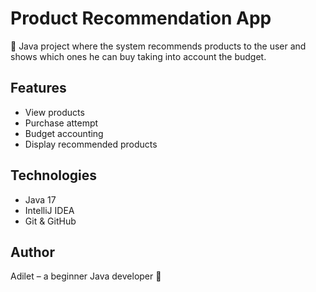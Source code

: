 # Product Recommendation App

📱 Java project where the system recommends products to the user and shows which ones he can buy taking into account the budget.

## Features

- View products
- Purchase attempt
- Budget accounting
- Display recommended products

## Technologies

- Java 17
- IntelliJ IDEA
- Git & GitHub

## Author

Adilet – a beginner Java developer 🚀
